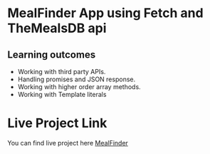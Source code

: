 # MealFinder App using Fetch and TheMealsDB api

## Learning outcomes 
- Working with third party APIs.
- Handling promises and JSON response.
- Working with higher order array methods.
- Working with Template literals

# Live Project Link
You can find live project here <a href="https://codepen.io/Taimoorkhan/full/NWNJdoL" target="_blank">MealFinder</a>
    
